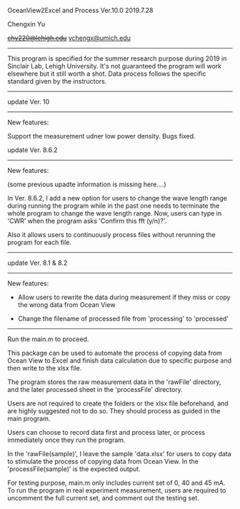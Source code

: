 OceanView2Excel and Process Ver.10.0
2019.7.28

Chengxin Yu

~~chy220@lehigh.edu~~
ychengx@umich.edu


---
This program is specified for the summer research purpose during 2019 in Sinclair Lab, Lehigh University.
It's not guaranteed the program will work elsewhere but it still worth a shot.
Data process follows the specific standard given by the instructors.

---

update Ver. 10

---

New features:

Support the measurement udner low power density.
Bugs fixed.

update Ver. 8.6.2

---
New features:

(some previous upadte information is missing here....)

In Ver. 8.6.2, I add a new option for users to change the wave length range during running the 
program while in the past one needs to terminate the whole program to change the wave length range.
Now, users can type in 'CWR' when the program asks 'Confirm this fft (y/n)?'.

Also it allows users to continuously process files without rerunning the program for each file.

---

update Ver. 8.1 & 8.2

---
New features:

* Allow users to rewrite the data during measurement if they miss or copy the wrong 
data from Ocean View

* Change the filename of processed file from 'processing' to 'processed'
---

Run the main.m to proceed.

This package can be used to automate the process of copying data from Ocean View to 
Excel and finish data calculation due to specific purpose and then write to the xlsx file.

The program stores the raw measurement data in the 'rawFile' directory,
and the later processed sheet in the 'processFile' directory.

Users are not required to create the folders or the xlsx file beforehand, 
and are highly suggested not to do so. They should process as guided in the main program.

Users can choose to record data first and process later, or process immediately once they 
run the program.

In the 'rawFile(sample)', I leave the sample 'data.xlsx' for users to copy data to stimulate
the process of copying data from Ocean View.
In the 'processFile(sample)' is the expected output.

For testing purpose, main.m only includes current set of 0, 40 and 45 mA. To run the program
in real experiment measurement, users are required to uncomment the full current set, and 
comment out the testing set.
